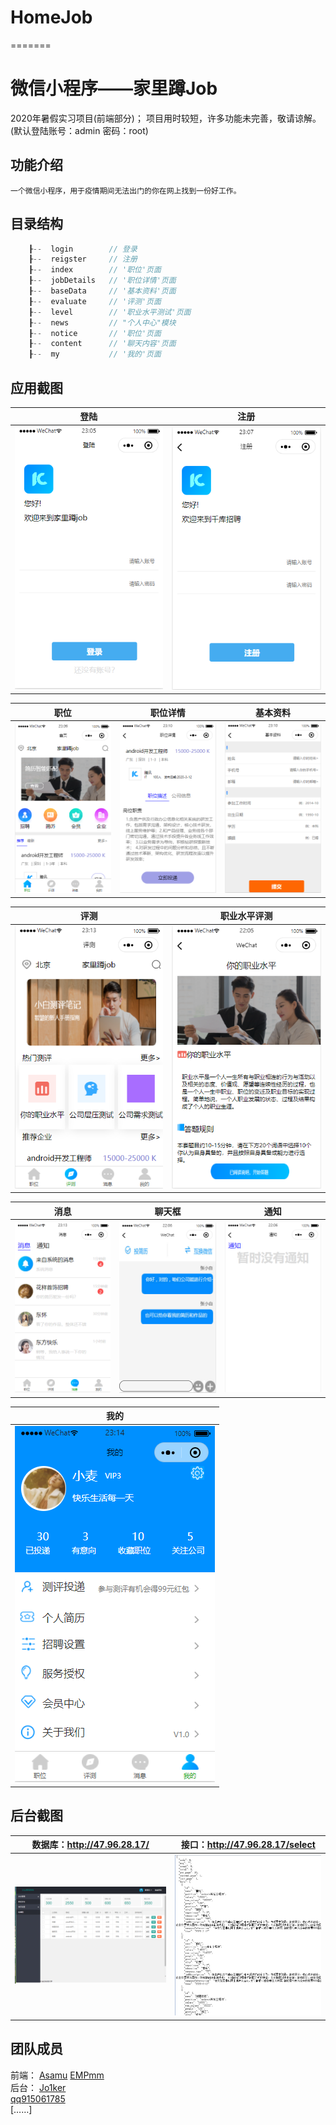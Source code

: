 # HomeJob
=======
# 微信小程序——家里蹲Job
2020年暑假实习项目(前端部分)；
  项目用时较短，许多功能未完善，敬请谅解。(默认登陆账号：admin  密码：root)

## 功能介绍
    一个微信小程序，用于疫情期间无法出门的你在网上找到一份好工作。

## 目录结构
```c
    ┠--  login        // 登录
    ┠--  reigster     // 注册
    ┠--  index        // '职位'页面
    ┠--  jobDetails   // '职位详情'页面
    ┠--  baseData     // '基本资料'页面
    ┠--  evaluate     // '评测'页面
    ┠--  level        // '职业水平测试'页面
    ┠--  news         // "个人中心"模块
    ┠--  notice       // '职位'页面
    ┠--  content      // '聊天内容'页面
    ┠--  my           // '我的'页面


```

## 应用截图
|登陆|注册|
|:---:|:---:|
|![image](https://github.com/AsamuQ/HomeJob/blob/master/ScreenShot/login.png)|![image](https://github.com/AsamuQ/HomeJob/blob/master/ScreenShot/register.png)|

|职位|职位详情|基本资料|
|:---:|:---:|:---:|
|![image](https://github.com/AsamuQ/HomeJob/blob/master/ScreenShot/position.png)|![image](https://github.com/AsamuQ/HomeJob/blob/master/ScreenShot/detail.png)|![image](https://github.com/AsamuQ/HomeJob/blob/master/ScreenShot/baseData.png)

|评测|职业水平评测|
|:---:|:---:|
|![image](https://github.com/AsamuQ/HomeJob/blob/master/ScreenShot/evaluate.png)|![image](https://github.com/AsamuQ/HomeJob/blob/master/ScreenShot/level.png)

|消息|聊天框|通知|
|:---:|:---:|:---:|
|![image](https://github.com/AsamuQ/HomeJob/blob/master/ScreenShot/news.png)|![image](https://github.com/AsamuQ/HomeJob/blob/master/ScreenShot/chat.png)|![image](https://github.com/AsamuQ/HomeJob/blob/master/ScreenShot/notice.png)

|我的|
|:---:|
|![image](https://github.com/AsamuQ/HomeJob/blob/master/ScreenShot/my.png)|

## 后台截图
|数据库：http://47.96.28.17/|接口：http://47.96.28.17/select|
|:---:|:---:|
|![image](https://github.com/AsamuQ/HomeJob/blob/master/ScreenShot/database.png)|![image](https://github.com/AsamuQ/HomeJob/blob/master/ScreenShot/json.png)|

## 团队成员
前端：
[Asamu](https://github.com/AsamuQ) 
[EMPmm](https://github.com/EMPmm)   
后台：
[Jo1ker](https://github.com/Jo1ker)    
[qq915061785](https://github.com/qq915061785)   
[……]
